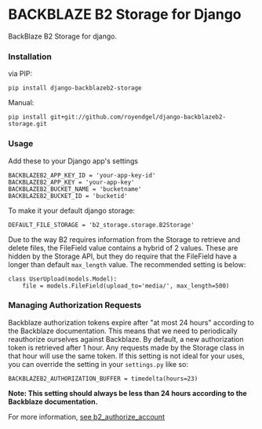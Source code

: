 BACKBLAZE B2 Storage for Django
================================

BackBlaze B2 Storage for django.

### Installation

via PIP:

    pip install django-backblazeb2-storage

Manual:

    pip install git+git://github.com/royendgel/django-backblazeb2-storage.git

### Usage

Add these to your Django app's settings

    BACKBLAZEB2_APP_KEY_ID = 'your-app-key-id'
    BACKBLAZEB2_APP_KEY = 'your-app-key'
    BACKBLAZEB2_BUCKET_NAME = 'bucketname'
    BACKBLAZEB2_BUCKET_ID = 'bucketid'

To make it your default django storage:

    DEFAULT_FILE_STORAGE = 'b2_storage.storage.B2Storage'

Due to the way B2 requires information from the Storage to retrieve and delete files, the FileField value contains a hybrid of 2 values. These are hidden by the Storage API, but they do require that the FileField have a longer than default `max_length` value. The recommended setting is below:

    class UserUpload(models.Model):
        file = models.FileField(upload_to='media/', max_length=500)

### Managing Authorization Requests

Backblaze authorization tokens expire after "at most 24 hours" according to the Backblaze documentation. This means that we need to periodically reauthorize ourselves against Backblaze. By default, a new authorization token is retrieved after 1 hour. Any requests made by the Storage class in that hour will use the same token. If this setting is not ideal for your uses, you can override the setting in your `settings.py` like so:

`BACKBLAZEB2_AUTHORIZATION_BUFFER = timedelta(hours=23)`

**Note: This setting should always be less than 24 hours according to the Backblaze documentation.**

For more information, [see b2_authorize_account](https://www.backblaze.com/b2/docs/b2_authorize_account.html)
